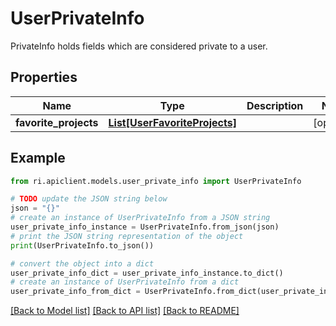 # UserPrivateInfo

PrivateInfo holds fields which are considered private to a user.

## Properties

Name | Type | Description | Notes
------------ | ------------- | ------------- | -------------
**favorite_projects** | [**List[UserFavoriteProjects]**](UserFavoriteProjects.md) |  | [optional] 

## Example

```python
from ri.apiclient.models.user_private_info import UserPrivateInfo

# TODO update the JSON string below
json = "{}"
# create an instance of UserPrivateInfo from a JSON string
user_private_info_instance = UserPrivateInfo.from_json(json)
# print the JSON string representation of the object
print(UserPrivateInfo.to_json())

# convert the object into a dict
user_private_info_dict = user_private_info_instance.to_dict()
# create an instance of UserPrivateInfo from a dict
user_private_info_from_dict = UserPrivateInfo.from_dict(user_private_info_dict)
```
[[Back to Model list]](../README.md#documentation-for-models) [[Back to API list]](../README.md#documentation-for-api-endpoints) [[Back to README]](../README.md)

